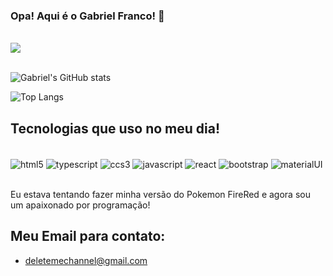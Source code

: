 ### Opa! Aqui é o Gabriel Franco! 👋
</br>
<div>
<a href="https://www.linkedin.com/in/gabriel-rocha-franco-ba361a217/" target=_blank"><img src="https://img.shields.io/badge/LinkedIn-0077B5?style=for-the-badge&logo=linkedin&logoColor=white" target=_blank"> </a>
</div></br>

![Gabriel's GitHub stats](https://github-readme-stats.vercel.app/api?username=thisdudegabs&show_icons=true&theme=transparent)

![Top Langs](https://github-readme-stats.vercel.app/api/top-langs/?username=thisdudegabs&layout=compact)

## Tecnologias que uso no meu dia! 
<div style="display: inline_block"> <br/>
 <img align="center" alt="html5" src="https://img.shields.io/badge/HTML5-E34F26?style=for-the-badge&logo=html5&logoColor=white" />
<img align="center" alt="typescript" src="https://img.shields.io/badge/TypeScript-007ACC?style=for-the-badge&logo=typescript&logoColor=white" />
<img align="center" alt="ccs3" src="https://img.shields.io/badge/CSS3-1572B6?style=for-the-badge&logo=css3&logoColor=white" />
<img align="center" alt="javascript" src="https://img.shields.io/badge/JavaScript-F7DF1E?style=for-the-badge&logo=javascript&logoColor=black" />
<img align="center" alt="react" src="https://img.shields.io/badge/React-20232A?style=for-the-badge&logo=react&logoColor=61DAFBk" />
<img align="center" alt="bootstrap" src="https://img.shields.io/badge/Bootstrap-563D7C?style=for-the-badge&logo=bootstrap&logoColor=white" />
<img align="center" alt="materialUI" src="https://img.shields.io/badge/Material--UI-0081CB?style=for-the-badge&logo=material-ui&logoColor=white" />
</div>
<br/>

Eu estava tentando fazer minha versão do Pokemon FireRed e agora sou um apaixonado por programação! 

## Meu Email para contato: 
- deletemechannel@gmail.com
